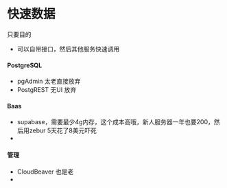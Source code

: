 # 快速数据

只要目的

* 可以自带接口，然后其他服务快速调用





#### PostgreSQL

* pgAdmin 太老直接放弃
* PostgREST 无UI 放弃





#### Baas

* supabase，需要最少4g内存，这个成本高哦，新人服务器一年也要200，然后用zebur 5天花了8美元吓死
*



#### 管理

* CloudBeaver 也是老
*



